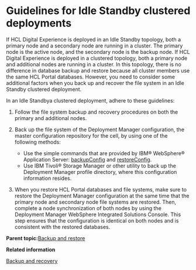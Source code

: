 # Guidelines for Idle Standby clustered deployments 

If HCL Digital Experience is deployed in an Idle Standby topology, both a primary node and a secondary node are running in a cluster. The primary node is the active node, and the secondary node is the backup node. If HCL Digital Experience is deployed in a clustered topology, both a primary node and additional nodes are running in a cluster. In this topology, there is no difference in database backup and restore because all cluster members use the same HCL Portal databases. However, you need to consider some additional factors when you back up and recover the file system in an Idle Standby clustered deployment.

In an Idle Standbya clustered deployment, adhere to these guidelines:

1.  Follow the file system backup and recovery procedures on both the primary and additional nodes.

2.  Back up the file system of the Deployment Manager configuration, the master configuration repository for the cell, by using one of the following methods:

    -   Use the simple commands that are provided by IBM® WebSphere® Application Server: [backupConfig](http://pic.dhe.ibm.com/infocenter/wasinfo/v8r5/index.jsp?topic=%2Fcom.ibm.websphere.nd.multiplatform.doc%2Fae%2Frxml_backupconfig.html) and [restoreConfig](http://pic.dhe.ibm.com/infocenter/wasinfo/v8r5/index.jsp?topic=%2Fcom.ibm.websphere.nd.multiplatform.doc%2Fae%2Frxml_restoreconfig.html).
    -   Use IBM Tivoli® Storage Manager or other utility to back up the Deployment Manager profile directory, where this configuration information resides.
3.  When you restore HCL Portal databases and file systems, make sure to restore the Deployment Manager configuration at the same time that the primary node and secondary node file systems are restored. Then, complete a node synchronization of both nodes by using the Deployment Manager WebSphere Integrated Solutions Console. This step ensures that the configuration is identical on both nodes and is consistent with the restored databases.


**Parent topic:**[Backup and restore ](../admin-system/i_wadm_c_bkup_restr_winlinux.md)

**Related information**  


[Backup and recovery ](../plan/mig_plan_backup_and_recovery.md)


